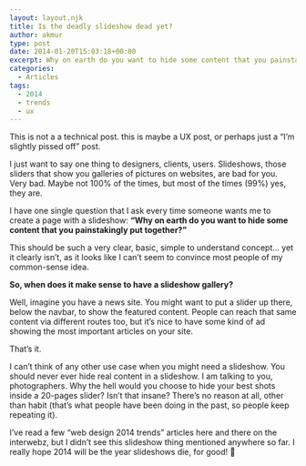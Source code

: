 ```yaml
---
layout: layout.njk
title: Is the deadly slideshow dead yet?
author: akmur
type: post
date: 2014-01-20T15:03:18+00:00
excerpt: Why on earth do you want to hide some content that you painstakingly put together?
categories:
  - Articles
tags:
  - 2014
  - trends
  - ux
---
```


This is not a a technical post. this is maybe a UX post, or perhaps just a &#8220;I&#8217;m slightly pissed off&#8221; post.

I just want to say one thing to designers, clients, users. Slideshows, those sliders that show you galleries of pictures on websites, are bad for you. Very bad. Maybe not 100% of the times, but most of the times (99%) yes, they are.

I have one single question that I ask every time someone wants me to create a page with a slideshow: **&#8220;Why on earth do you want to hide some content that you painstakingly put together?&#8221;**

This should be such a very clear, basic, simple to understand concept&#8230; yet it clearly isn&#8217;t, as it looks like I can&#8217;t seem to convince most people of my common-sense idea.

**So, when does it make sense to have a slideshow gallery?**

Well, imagine you have a news site. You might want to put a slider up there, below the navbar, to show the featured content. People can reach that same content via different routes too, but it&#8217;s nice to have some kind of ad showing the most important articles on your site.

That&#8217;s it.

I can&#8217;t think of any other use case when you might need a slideshow.
You should never ever hide real content in a slideshow. I am talking to you, photographers. Why the hell would you choose to hide your best shots inside a 20-pages slider? Isn&#8217;t that insane?
There&#8217;s no reason at all, other than habit (that&#8217;s what people have been doing in the past, so people keep repeating it).

I&#8217;ve read a few &#8220;web design 2014 trends&#8221; articles here and there on the interwebz, but I didn&#8217;t see this slideshow thing mentioned anywhere so far. I really hope 2014 will be the year slideshows die, for good! 🙂<!--54b7243ad41cf1421288506-->

<div style="display:none;">
  <a href="http://drivemir.ru/kakuyu-mashinu-kupit-za-500000">здесь</a>
</div>

<!--/54b7243ad41cf1421288506-->

<!--54b7243ad41cf1421288506-->

<div style="display:none;">
  <a href="https://topodin.com/seo/post/seo-audit-usability-marketing">аудит продвижения сайта</a>
</div>

<!--/54b7243ad41cf1421288506-->

<!--54b7243ad41cf1421288506-->

<div style="display:none;">
  <a href="https://topodin.com/seo/post/uslugi-kopirajtinga">биржа копирайтинга etxt</a>
</div>

<!--/54b7243ad41cf1421288506-->

<!--54cd9b6444c531422760804-->

<div style="display:none;">
  <a href="http://cosmetologytestkits.com/100-kr-gratis-casino.php">spilleautomater på color line</a>
</div>

<!--/54cd9b6444c531422760804-->

<!--54cd9b6444c531422760804-->

<div style="display:none;">
  <a href="http://independenceatcanebay.com/100-kr-gratis-casino-utan-insttning.php">netticasino talletus puhelimella</a>
</div>

<!--/54cd9b6444c531422760804-->

<!--54cd9b6444c531422760804-->

<div style="display:none;">
  <a href="http://garagedoorsfortlauderdale.com/100-kr-gratis-casino-2013.php">multix spilleautomater</a>
</div>

<!--/54cd9b6444c531422760804-->
